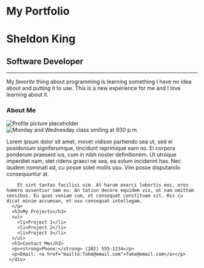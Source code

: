 <!DOCTYPE html>
<html>
 <head>
     <meta
<head>
    <meta charset="utf-8">
    <meta name="viewport" content="width=device-width">
    <title>My Portfolio</title>
</head>

<body>
    <H1>
        My Portfolio
    </H1>
    <!-- 
      Directions:
        1. Create a DIV element to contain the page content
        2. Inside your DIV, create an H1 tag that contains your name as the text
        3. Below your H1 tag, create an H2 tag that contains the content text "Software Developer"
        4. Below your H2 tag, create an HR tag which will make a horizontal line
        5. Create a paragraph tag and put a sentence of your choice in it. (Suggestion: "My favorite thing about programming is _______")
        6. Make the word "favorite" italicized
        7. Make an image tag with the src attribute linked to a picture of yourself or of a placeholder image. Make sure you make an alt attribute too!
        8. Create an H3 tag that says "About Me"
        9. Create a paragraph tag that contains the "lorem ipsum" text. You will need to do a search for this text - it is long!
        10. Create an H3 tag that says "My Projects"
        11. Create an unordered list with 3 list items that say "Project 1", "Project 2", and "Project 3"
        12. Add another H3 that contains "Contact Me" as text
        13. Create a paragraph that contains a fake phone number, e.g., "Phone: (202) 555-1234"
        14. Create a link tag (<a>) with a direction to mail to a fake email address. This is done by making a regular link, but in the href attribute, put mailto:fake@email.com (this opens up your email program with the TO field already filled out-try it!)
        BONUS: Try one of the following ideas if you finish early
          - Switch out your lorem ipsum for Hipster Ipsum (https://hipsum.co/)
          - In your contact me section, make the text "Phone:" and "Email:" bolded
     -->
</body>

</html>
 <div>
      <h1>Sheldon King</h1>
      <h2>Software Developer</h2>
      <hr />
      <p>My <em>favorite</em> thing about programming is learning something I have no idea about and putting it to use.  This is a new experience for me and I love learning about it.</p>
      <h3>About Me</h3>
      <img src="https://i0.wp.com/v2g-plus.com/wp-content/uploads/2021/12/larm-rmah-aeatunvneik-unsplash.jpg?fit=750%2C500&ssl=1" alt="Profile picture placeholder">
    <img alt="Monday and Wednesday class smiling at 930 p.m."
    <hr>
      <p>
         Lorem ipsum dolor sit amet, movet vidisse partiendo sea ut, sed ei posidonium signiferumque, tincidunt reprimique eam no. Ei corpora ponderum praesent ius, cum in nibh noster definitionem. Ut utroque imperdiet nam, stet ridens graeci ne sea, ea solum inciderint has. Nec laudem nominati ad, cu posse solet mollis usu. Vim posse disputando consequuntur at.

        Et sint tantas facilisi vim. At harum exerci lobortis eos, eros homero assentior nam eu. An tation decore equidem vix, at nam omittam sensibus. Eu quas veniam cum, et consequat constituam sit. His cu dicat minim accumsan, et usu consequat intellegam.
      </p>
      <h3>My Projects</h3>
      <ul>
        <li>Project 1</li>
        <li>Project 2</li>
        <li>Project 3</li>
      </ul>
      <h3>Contact Me</h3>
      <p><strong>Phone:</strong> (202) 555-1234</p>
      <p>Email: <a href="mailto:fake@email.com">fake@email.com</a></p>
     </div>
  </body>
</html>
